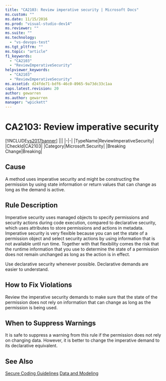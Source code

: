 ```yaml
---
title: "CA2103: Review imperative security | Microsoft Docs"
ms.custom: ""
ms.date: 11/15/2016
ms.prod: "visual-studio-dev14"
ms.reviewer: ""
ms.suite: ""
ms.technology:
  - "vs-devops-test"
ms.tgt_pltfrm: ""
ms.topic: "article"
f1_keywords:
  - "CA2103"
  - "ReviewImperativeSecurity"
helpviewer_keywords:
  - "CA2103"
  - "ReviewImperativeSecurity"
ms.assetid: d24fde71-bdf6-46c0-8965-9a73dc33c1aa
caps.latest.revision: 20
author: gewarren
ms.author: gewarren
manager: "wpickett"
---
```

# CA2103: Review imperative security
[!INCLUDE[vs2017banner](../includes/vs2017banner.md)]
|||
|-|-|
|TypeName|ReviewImperativeSecurity|
|CheckId|CA2103|
|Category|Microsoft.Security|
|Breaking Change|Breaking|

## Cause
 A method uses imperative security and might be constructing the permission by using state information or return values that can change as long as the demand is active.

## Rule Description
 Imperative security uses managed objects to specify permissions and security actions during code execution, compared to declarative security, which uses attributes to store permissions and actions in metadata. Imperative security is very flexible because you can set the state of a permission object and select security actions by using information that is not available until run time. Together with that flexibility comes the risk that the runtime information that you use to determine the state of a permission does not remain unchanged as long as the action is in effect.

 Use declarative security whenever possible. Declarative demands are easier to understand.

## How to Fix Violations
 Review the imperative security demands to make sure that the state of the permission does not rely on information that can change as long as the permission is being used.

## When to Suppress Warnings
 It is safe to suppress a warning from this rule if the permission does not rely on changing data. However, it is better to change the imperative demand to its declarative equivalent.

## See Also
 [Secure Coding Guidelines](http://msdn.microsoft.com/library/4f882d94-262b-4494-b0a6-ba9ba1f5f177)
 [Data and Modeling](http://msdn.microsoft.com/library/8c37635d-e2c1-4b64-a258-61d9e87405e6)



